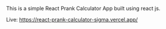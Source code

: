This is a simple React Prank Calculator App built using react js.

Live: https://react-prank-calculator-sigma.vercel.app/
